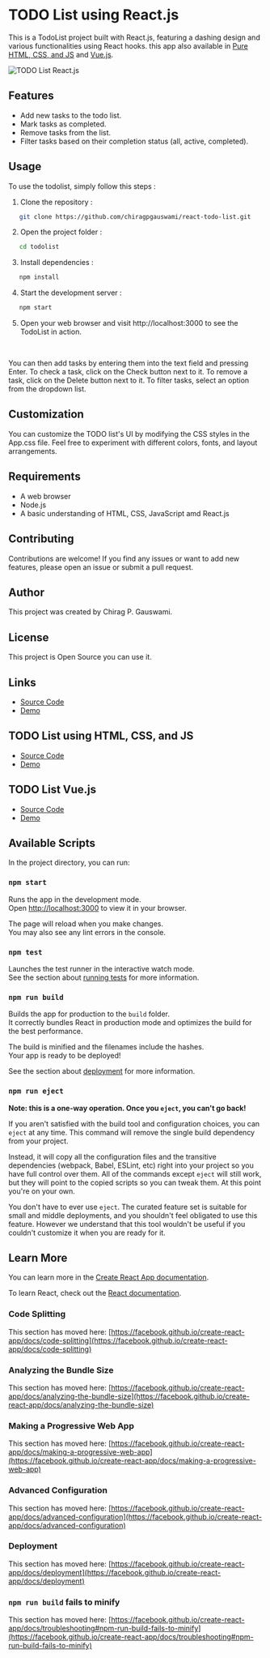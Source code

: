 # TODO List using React.js

This is a TodoList project built with React.js, featuring a dashing design and various functionalities using React hooks. this app also available in [Pure HTML, CSS, and JS](https://github.com/chiragpgauswami/todo-list) and [Vue.js](https://github.com/chiragpgauswami/vue-todo-list).

![TODO List React.js](Demo.gif)

## Features

- Add new tasks to the todo list.
- Mark tasks as completed.
- Remove tasks from the list.
- Filter tasks based on their completion status (all, active, completed).

## Usage

To use the todolist, simply follow this steps :

1. Clone the repository :

```bash
   git clone https://github.com/chiragpgauswami/react-todo-list.git
```

2. Open the project folder :

```bash
   cd todolist
```

3. Install dependencies :

```bash
   npm install
```

4. Start the development server :

```bash
   npm start
```

5. Open your web browser and visit http://localhost:3000 to see the TodoList in action.

&nbsp;

You can then add tasks by entering them into the text field and pressing Enter. To check a task, click on the Check button next to it. To remove a task, click on the Delete button next to it. To filter tasks, select an option from the dropdown list.

## Customization

You can customize the TODO list's UI by modifying the CSS styles in the App.css file. Feel free to experiment with different colors, fonts, and layout arrangements.

## Requirements

- A web browser
- Node.js
- A basic understanding of HTML, CSS, JavaScript amd React.js

## Contributing

Contributions are welcome! If you find any issues or want to add new features, please open an issue or submit a pull request.

## Author

This project was created by Chirag P. Gauswami.

## License

This project is Open Source you can use it.

## Links

- [Source Code](https://github.com/chiragpgauswami/react-todo-list)
- [Demo](https://chiragpgauswami.github.io/react-todo-list)

## TODO List using HTML, CSS, and JS

- [Source Code](https://github.com/chiragpgauswami/todo-list)
- [Demo](https://chiragpgauswami.github.io/todo-list)

## TODO List Vue.js

- [Source Code](https://github.com/chiragpgauswami/vue-todo-list)
- [Demo](https://chiragpgauswami.github.io/vue-todo-list)

## Available Scripts

In the project directory, you can run:

### `npm start`

Runs the app in the development mode.\
Open [http://localhost:3000](http://localhost:3000) to view it in your browser.

The page will reload when you make changes.\
You may also see any lint errors in the console.

### `npm test`

Launches the test runner in the interactive watch mode.\
See the section about [running tests](https://facebook.github.io/create-react-app/docs/running-tests) for more information.

### `npm run build`

Builds the app for production to the `build` folder.\
It correctly bundles React in production mode and optimizes the build for the best performance.

The build is minified and the filenames include the hashes.\
Your app is ready to be deployed!

See the section about [deployment](https://facebook.github.io/create-react-app/docs/deployment) for more information.

### `npm run eject`

**Note: this is a one-way operation. Once you `eject`, you can't go back!**

If you aren't satisfied with the build tool and configuration choices, you can `eject` at any time. This command will remove the single build dependency from your project.

Instead, it will copy all the configuration files and the transitive dependencies (webpack, Babel, ESLint, etc) right into your project so you have full control over them. All of the commands except `eject` will still work, but they will point to the copied scripts so you can tweak them. At this point you're on your own.

You don't have to ever use `eject`. The curated feature set is suitable for small and middle deployments, and you shouldn't feel obligated to use this feature. However we understand that this tool wouldn't be useful if you couldn't customize it when you are ready for it.

## Learn More

You can learn more in the [Create React App documentation](https://facebook.github.io/create-react-app/docs/getting-started).

To learn React, check out the [React documentation](https://reactjs.org/).

### Code Splitting

This section has moved here: [https://facebook.github.io/create-react-app/docs/code-splitting](https://facebook.github.io/create-react-app/docs/code-splitting)

### Analyzing the Bundle Size

This section has moved here: [https://facebook.github.io/create-react-app/docs/analyzing-the-bundle-size](https://facebook.github.io/create-react-app/docs/analyzing-the-bundle-size)

### Making a Progressive Web App

This section has moved here: [https://facebook.github.io/create-react-app/docs/making-a-progressive-web-app](https://facebook.github.io/create-react-app/docs/making-a-progressive-web-app)

### Advanced Configuration

This section has moved here: [https://facebook.github.io/create-react-app/docs/advanced-configuration](https://facebook.github.io/create-react-app/docs/advanced-configuration)

### Deployment

This section has moved here: [https://facebook.github.io/create-react-app/docs/deployment](https://facebook.github.io/create-react-app/docs/deployment)

### `npm run build` fails to minify

This section has moved here: [https://facebook.github.io/create-react-app/docs/troubleshooting#npm-run-build-fails-to-minify](https://facebook.github.io/create-react-app/docs/troubleshooting#npm-run-build-fails-to-minify)
